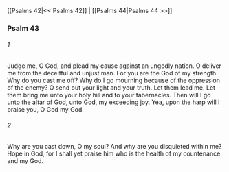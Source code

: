 [[Psalms 42|<< Psalms 42]]  |  [[Psalms 44|Psalms 44 >>]]

### Psalm 43
###### 1
Judge me, O God, and plead my cause against an ungodly nation. O deliver me from the deceitful and unjust man. For you are the God of my strength. Why do you cast me off? Why do I go mourning because of the oppression of the enemy? O send out your light and your truth. Let them lead me. Let them bring me unto your holy hill and to your tabernacles. Then will I go unto the altar of God, unto God, my exceeding joy. Yea, upon the harp will I praise you, O God my God.

###### 2
Why are you cast down, O my soul? And why are you disquieted within me? Hope in God, for I shall yet praise him who is the health of my countenance and my God.